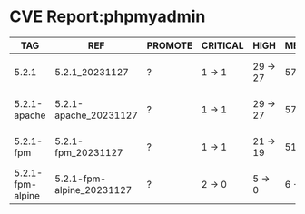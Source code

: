 # CVE Report:phpmyadmin
|       TAG        |            REF            | PROMOTE | CRITICAL |   HIGH   |  MEDIUM  |    LOW     | UNKNOWN |
|------------------|---------------------------|---------|----------|----------|----------|------------|---------|
| 5.2.1            | 5.2.1_20231127            | ?       | 1 -> 1   | 29 -> 27 | 57 -> 57 | 253 -> 253 | 4 -> 4  |
| 5.2.1-apache     | 5.2.1-apache_20231127     | ?       | 1 -> 1   | 29 -> 27 | 57 -> 57 | 253 -> 253 | 4 -> 4  |
| 5.2.1-fpm        | 5.2.1-fpm_20231127        | ?       | 1 -> 1   | 21 -> 19 | 51 -> 51 | 221 -> 221 | 4 -> 4  |
| 5.2.1-fpm-alpine | 5.2.1-fpm-alpine_20231127 | ?       | 2 -> 0   | 5 -> 0   | 6 -> 4   | 2 -> 0     | 0 -> 0  |
